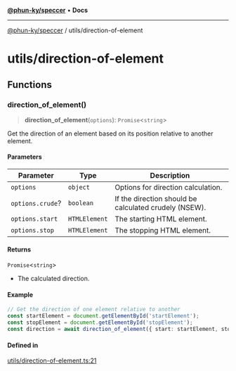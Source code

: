 [**@phun-ky/speccer**](../README.md) • **Docs**

***

[@phun-ky/speccer](../README.md) / utils/direction-of-element

# utils/direction-of-element

## Functions

### direction\_of\_element()

> **direction\_of\_element**(`options`): `Promise`\<`string`\>

Get the direction of an element based on its position relative to another element.

#### Parameters

| Parameter | Type | Description |
| ------ | ------ | ------ |
| `options` | `object` | Options for direction calculation. |
| `options.crude`? | `boolean` | If the direction should be calculated crudely (NSEW). |
| `options.start` | `HTMLElement` | The starting HTML element. |
| `options.stop` | `HTMLElement` | The stopping HTML element. |

#### Returns

`Promise`\<`string`\>

- The calculated direction.

#### Example

```ts
// Get the direction of one element relative to another
const startElement = document.getElementById('startElement');
const stopElement = document.getElementById('stopElement');
const direction = await direction_of_element({ start: startElement, stop: stopElement });
```

#### Defined in

[utils/direction-of-element.ts:21](https://github.com/phun-ky/speccer/blob/main/src/utils/direction-of-element.ts#L21)
